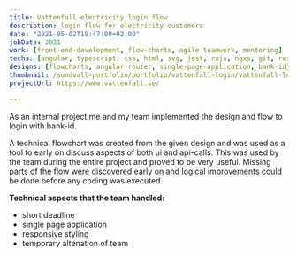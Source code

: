```yaml
---
title: Vattenfall electricity login flow
description: login flow for electricity customers
date: "2021-05-02T19:47:09+02:00"
jobDate: 2021
work: [front-end-development, flow-charts, agile teamwork, mentoring]
techs: [angular, typescript, css, html, svg, jest, rxjs, ngxs, git, responsive, storybook, redux-dev-tools]
designs: [flowcharts, angular-router, single-page-application, bank-id]
thumbnail: /sundvall-portfolio/portfolio/vattenfall-login/vattenfall-login.jpg
projectUrl: https://www.vattenfall.se/

---
```


As an internal project me and my team implemented the design and flow to login with bank-id.

A technical flowchart was created from the given design and was used as a tool to early on discuss aspects of both ui and api-calls. This was used by the team during the entire project and proved to be very useful. Missing parts of the flow were discovered early on and logical improvements could be done before any coding was executed. 

**Technical aspects that the team handled:**
- short deadline
- single page application
- responsive styling
- temporary altenation of team  